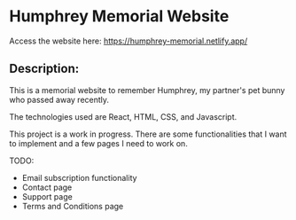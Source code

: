 # Humphrey Memorial Website

Access the website here: https://humphrey-memorial.netlify.app/

## Description:

This is a memorial website to remember Humphrey, my partner's pet bunny who passed away recently.

The technologies used are React, HTML, CSS, and Javascript.

This project is a work in progress. There are some functionalities that I want to implement and a few pages I need to work on.

TODO:

- Email subscription functionality
- Contact page
- Support page
- Terms and Conditions page
